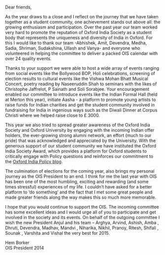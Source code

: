 Dear friends,

As the year draws to a close and I reflect on the journey that we have taken
together as a student community, one achievement stands out above all: the
growing enthusiasm and participation. Over the past year our team worked very
hard to promote the reputation of Oxford India Society as a student body that
represents the uniqueness and diversity of India in Oxford. For this I would
like to thank our team -Abhishek, Amit, Devendra, Medha, Sadia, Shriman,
Sudakshina, Ullash and Vanya- and everyone who volunteered in helping the
committee to deliver a packed OIS calendar with over 24 quality events.

Thanks to your support we were able to host a wide array of events ranging from
social events like the Bollywood BOP, Holi celebrations, screening of election
results to cultural events like the Vishwa Mohan Bhatt Musical Concert, poetry
reading by Naseeruddin Shah to seminars with the likes of Christophe Jaffrelot,
P Sainath and Soli Sorabjee. Your encouragement enabled our committee to
introduce events like the Indian Formal Hall (held at Merton this year),
initiate Aasha - a platform to promote young artists to raise funds for Indian
charities and get the student community involved in fundraising for India in
ingenious ways such as the Diwali Dinner at Corpus Christi where we helped
raise close to £ 3000.

This year we also tried to spread greater awareness of the Oxford India Society
and Oxford University by engaging with the incoming Indian offer holders, the
ever-growing strong alumni network, an effort (much to our pride) that was
acknowledged and appreciated by the University. With the generous support of
our student community we have instituted the Oxford India Society Award, which
provides a platform for Oxford students to critically engage with Policy
questions and reinforces our commitment to the [Oxford India Policy blog](http://policyblog.oxfordindiasociety.org.uk).

The culmination of elections for the coming year, also brings my personal
journey as the OIS President to an end. I think for me the last year with OIS
has been one of the most humbling, exciting and rewarding (and some times
stressful) experiences of my life. I couldn’t have asked for a better platform
to ‘do something’ and the fact that I met some great people and made greater
friends along the way makes this so much more memorable.

I hope that you would continue to support the OIS. The incoming committee has
some excellent ideas and I would urge all of you to participate and get
involved in the society and its events. On behalf of the outgoing committee I
wish the new President Anjul and his team – Arghya, Arvind, Ashish, Amba ,
Dhruti, Devendra, Madhav, Mandvi , Niharika, Nikhil, Pranoy, Ritesh,  Shifali ,
Sounak , Varshita and Vishal the very best for 2015.

Hem Borker  
OIS President 2014

